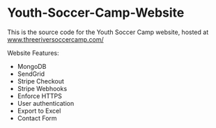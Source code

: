 # Youth-Soccer-Camp-Website
This is the source code for the Youth Soccer Camp website, hosted at www.threeriversoccercamp.com/

Website Features: 
* MongoDB
* SendGrid
* Stripe Checkout
* Stripe Webhooks
* Enforce HTTPS
* User authentication
* Export to Excel
* Contact Form
